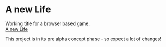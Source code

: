 # A new Life

Working title for a browser based game.\
[A new Life](https://life.afe-gmdg.de/)

This project is in its pre alpha concept phase - so expect a lot of changes!
